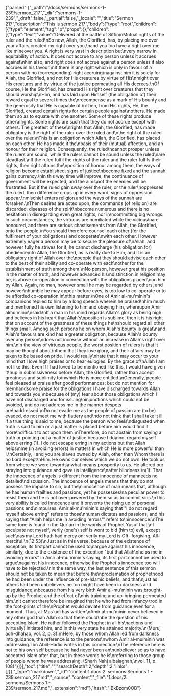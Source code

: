 {"parsed":{"_path":"/docs/sermons/sermons-1-239/sermon_217","_dir":"sermons-1-239","_draft":false,"_partial":false,"_locale":"","title":"Sermon 217","description":"This is sermon 217","body":{"type":"root","children":[{"type":"element","tag":"p","props":{},"children":[{"type":"text","value":"Delivered at the battle of Siffin\nMutual rights of the ruler and the ruled\nSo now, Allah, the Glorified, has, by placing me over your affairs,created my right over you,\nand you too have a right over me like mineover you. A right is very vast in description but\nvery narrow in equitability of action. It does not accrue to any person unless it accrues against\nhim also, and right does not accrue against a person unless it also accrues in his favour.\nIf there is any right which is only in favour of a person with no (corresponding) right accruing\nagainst him it is solely for Allah, the Glorified, and not for His creatures by virtue of His\nmight over His creatures and by virtue of the justice permeating all His decrees.\nOf course, He the Glorified, has created His right over creatures that they should worship\nHim, and has laid upon Himself (the obligation of) their reward equal to several times the\nrecompense as a mark of His bounty and the generosity that He is capable of.\nThen, from His rights, He, the Glorified, created certain rights for certain people against\nothers. He made them so as to equate with one another. Some of these rights produce other\nrights. Some rights are such that they do not accrue except with others. The greatest of these\nrights that Allah, the Glorified, has made obligatory is the right of the ruler over the ruled and\nthe right of the ruled over the ruler.\nThis is an obligation which Allah, the Glorified, has placed on each other. He has made it the\nbasis of their (mutual) affection, and an honour for their religion. Consequently, the ruled\ncannot prosper unless the rulers are sound, while the rulers cannot be sound unless the ruled\nare steadfast.\nIf the ruled fulfil the rights of the ruler and the ruler fulfils their rights, then right attains the\nposition of honour among them, the ways of religion become established, signs of justice\nbecome fixed and the sunnah gains currency.\nIn this way time will improve, the continuance of government will be expected, and the aims\nof the enemies will be frustrated. But if the ruled gain sway over the ruler, or the ruler\noppresses the ruled, then difference crops up in every word, signs of oppression appear,\nmischief enters religion and the ways of the sunnah are forsaken.\nThen desires are acted upon, the commands (of religion) are discarded, diseases of the spirit\nbecome numerous and there is no hesitation in disregarding even great rights, nor in\ncommitting big wrongs. In such circumstances, the virtuous are humiliated while the vicious\nare honoured, and there are serious chastisements from Allah, the Glorified, onto the people.\nYou should therefore counsel each other (for the fulfilment of your obligations) and cooperate\nwith each other. However extremely eager a person may be to secure the pleasure of\nAllah, and however fully he strives for it, he cannot discharge (his obligation for) obedience\nto Allah, the Glorified, as is really due to Him, and it is an obligatory right of Allah over the\npeople that they should advise each other to the best of their ability and co-operate with each\nother for the establishment of truth among them.\nNo person, however great his position in the matter of truth, and however advanced his\ndistinction in religion may be, is above co-operation in connection with the obligations placed\non him by Allah. Again, no man, however small he may be regarded by others, and however\nhumble he may appear before eyes, is too low to co-operate or to be afforded co-operation in\nthis matter.\nOne of Amir al-mu'minin's companions replied to him by a long speech wherein he praised\nhim much and mentioned his own listening to him and obeying him, whereupon Amir almu'minin\nsaid:\nIf a man in his mind regards Allah's glory as being high and believes in his heart that Allah's\nposition is sublime, then it is his right that on account of the greatness of these things he\nshould regard all other things small. Among such persons he on whom Allah's bounty is great\nand Allah's favours are kind has a greater obligation, because Allah's bounty over any person\ndoes not increase without an increase in Allah's right over him.\nIn the view of virtuous people, the worst position of rulers is that it may be thought about\nthem that they love glory, and their affairs may be taken to be based on pride. I would really\nhate that it may occur to your mind that I love high praises or to hear eulogies. By the grace of\nAllah I am not like this. Even If I had loved to be mentioned like this, I would have given it\nup in submissiveness before Allah, the Glorified, rather than accept greatness and sublimity to\nwhich He is more entitled.\nGenerally, people feel pleased at praise after good performances; but do not mention for me\nhandsome praise for the obligations I have discharged towards Allah and towards you,\nbecause of (my) fear about those obligations which I have not discharged and for issuing\ninjunctions which could not be avoided, and do not address me in the manner despots are\naddressed.\nDo not evade me as the people of passion are (to be) evaded, do not meet me with flattery and\ndo not think that I shall take it ill if a true thing is said to me, because the person who feels\ndisgusted when truth is said to him or a just matter is placed before him would find it more\ndifficult to act upon them.\nTherefore, do not abstain from saying a truth or pointing out a matter of justice because I do\nnot regard myself above erring (1). I do not escape erring in my actions but that Allah helps\nme (in avoiding errors) in matters in which He is more powerful than I.\nCertainly, I and you are slaves owned by Allah, other than Whom there is no Lord except\nHim. He owns our selves which we do not own. He took us from where we were towards\nwhat means prosperity to us. He altered our straying into guidance and gave us intelligence\nafter blindness.\n(1). That the innocence of angels is different from the innocence of manneeds no detailed\ndiscussion. The innocence of angels means that they do not possess the impulse to sin, but the\ninnocence of man means that, although he has human frailties and passions, yet he possesses\na peculiar power to resist them and he is not over-powered by them so as to commit sins.\nThis very ability is called innocence and it prevents the rising up of personal passions and\nimpulses. Amir al-mu'minin's saying that \"I do not regard myself above erring\" refers to those\nhuman dictates and passions, and his saying that \"Allah helps me in avoiding 'errors'\" refers to\ninnocence.\nThe same tone is found in the Qur'an in the words of Prophet Yusuf that:\nI exculpate not myself, verily (one's) self is wont to bid (him to) evil, except such\nas my Lord hath had mercy on; verily my Lord is Oft- forgiving, All-merciful.\n(12:53)\nJust as in this verse, because of the existence of exception, its firstpart cannot be used to\nargue against his innocence, similarly, due to the existence of the exception \"but that Allah\nhelps me in avoiding errors\" in Amir al-mu'minin's saying, its first part cannot be used to argue\nagainst his innocence, otherwise the Prophet's innocence too will have to be rejected.\nIn the same way, the last sentence of this sermon should not be taken to mean that before the\nproclamation of prophethood he had been under the influence of pre-Islamic beliefs, and that\njust as others had been unbelievers he too might have been in darkness and misguidance,\nbecause from his very birth Amir al-mu'minin was brought-up by the Prophet and the effect of\nhis training and up-bringing permeated him.\nIt cannot therefore be imagined that he who had from infancy trod in the foot-prints of the\nProphet would deviate from guidance even for a moment. Thus, al-Mas`udi has written:\nAmir al-mu'minin never believed in any other god than Allah so that there could\nbe the question of his accepting Islam. He rather followed the Prophet in all his\nactions and (virtually) initiated him, and in this very state he attained majority.\n(Muruj adh-dhahab, vol. 2, p. 3).\nHere, by those whom Allah led from darkness into guidance, the reference is to the persons\nwhom Amir al-muíminin was addressing. Ibn Abiíl-Hadid writes in this connection:\nThe reference here is not to his own self because he had never been an\nunbeliever so as to have accepted Islam after that, but in these words he is\nreferring to those group of people whom he was addressing. (Sharh Nahj albalaghah,\nvol. 11, p. 108)"}]}],"toc":{"title":"","searchDepth":2,"depth":2,"links":[]}},"_type":"markdown","_id":"content:1.docs:2. sermons:Sermons 1 - 239:sermon_217.md","_source":"content","_file":"1.docs/2. sermons/Sermons 1 - 239/sermon_217.md","_extension":"md"},"hash":"lBkBzom0OB"}
